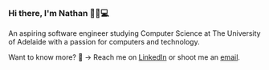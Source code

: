 ### Hi there, I'm Nathan 👋🦆💻

An aspiring software engineer studying Computer Science at The University of Adelaide with a passion for computers and technology.

Want to know more? 💬 → Reach me on [LinkedIn](https://www.linkedin.com/in/nathan-shepherd-6561221ba/) or shoot me an [email](mailto:nathanshepherd087@gmail.com).
